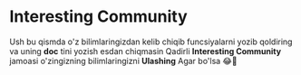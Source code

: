 # Interesting Community
Ush bu qismda o'z bilimlaringizdan kelib chiqib funcsiyalarni yozib qoldiring 
va uning __doc__ tini yozish esdan chiqmasin
Qadirli __Interesting Community__ jamoasi o'zingizning bilimlaringizni
__Ulashing__ Agar bo'lsa 😂🤣

